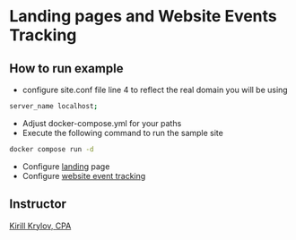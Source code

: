 <p align="center">
	<a href="https://www.creatio.com/">
		<img src="https://github.com/kirillkrylov/ImagesAndPages/wiki/Img/accelerateBannerBlue.png" alt="">
	</a>
</p>

# Landing pages and Website Events Tracking

## How to run example

- configure site.conf file line 4 to reflect the real domain you will be using
```sh
server_name localhost;
```
- Adjust docker-compose.yml for your paths
- Execute the following command to run the sample site
```sh
docker compose run -d
```

- Configure [landing][web-to-lead] page
- Configure [website event tracking][event-tracking]

## Instructor
[Kirill Krylov, CPA][about]


<!-- NAMED LINKS -->
[web-to-lead]: https://academy.creatio.com/docs/user/crm_tools/landing_pages_and_web_forms/connect_a%20landing%20to%20creatio/connect_your_website_landing_page_to_Creatio

[event-tracking]: https://academy.creatio.com/docs/user/marketing_tools/website_tracking/website_tracking


[about]:https://github.com/kirillkrylov/ImagesAndPages/wiki/Kirill-Krylov,-CPA